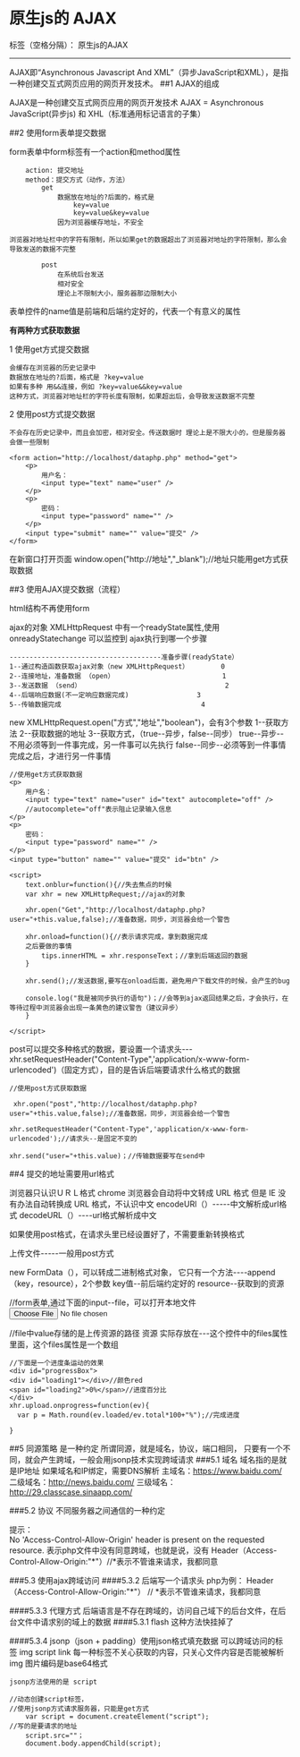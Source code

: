 ﻿# 原生js的 AJAX

标签（空格分隔）： 原生js的AJAX 

---
AJAX即“Asynchronous Javascript And XML”（异步JavaScript和XML），是指一种创建交互式网页应用的网页开发技术。
##1 AJAX的组成

AJAX是一种创建交互式网页应用的网页开发技术
AJAX = Asynchronous JavaScript(异步js) 和 XHL（标准通用标记语言的子集）

##2 使用form表单提交数据
	
form表单中form标签有一个action和method属性

        action: 提交地址
        method：提交方式（动作，方法）
            get
    			数据放在地址的?后面的，格式是
    				key=value
    				key=value&key=value
    			因为浏览器缓存地址，不安全
    			
    浏览器对地址栏中的字符有限制，所以如果get的数据超出了浏览器对地址的字符限制，那么会导致发送的数据不完整
    
    		post
    			在系统后台发送
    			相对安全
    			理论上不限制大小，服务器那边限制大小
        
表单控件的name值是前端和后端约定好的，代表一个有意义的属性

**有两种方式获取数据**

1    使用get方式提交数据

    会缓存在浏览器的历史记录中
    数据放在地址的?后面，格式是 ?key=value
    如果有多种 用&&连接，例如 ?key=value&&key=value
    这种方式，浏览器对地址栏的字符长度有限制，如果超出后，会导致发送数据不完整

 2   使用post方式提交数据
 
    不会存在历史记录中，而且会加密，相对安全。传送数据时 理论上是不限大小的，但是服务器会做一些限制

```
<form action="http://localhost/dataphp.php" method="get">
    <p>
        用户名：
        <input type="text" name="user" />
    </p>
    <p>
        密码：
        <input type="password" name="" />
    </p>
    <input type="submit" name="" value="提交" />
</form>

```

在新窗口打开页面
window.open("http://地址","_blank");//地址只能用get方式获取数据

##3 使用AJAX提交数据（流程）

html结构不再使用form

ajax的对象 XMLHttpRequest 中有一个readyState属性,使用 onreadyStatechange 可以监控到 ajax执行到哪一个步骤

    --------------------------------------准备步骤(readyState）
    1--通过构造函数获取ajax对象（new XMLHttpRequest）        0
    2--连接地址，准备数据 （open）                           1
    3--发送数据 （send）                                    2
    4--后端响应数据(不一定响应数据完成)                 3
    5--传输数据完成                                   4
    
    
   
new XMLHttpRequest.open("方式","地址","boolean")，会有3个参数
   1--获取方法
   2--获取数据的地址
   3--获取方式，（true--异步，false--同步）
        true--异步--不用必须等到一件事完成，另一件事可以先执行
        false--同步--必须等到一件事情完成之后，才进行另一件事情
        
```
//使用get方式获取数据
<p>
    用户名：
    <input type="text" name="user" id="text" autocomplete="off" />
    //autocomplete="off"表示阻止记录输入信息
</p>
<p>
    密码：
    <input type="password" name="" />
</p>
<input type="button" name="" value="提交" id="btn" />

<script>
    text.onblur=function(){//失去焦点的时候
    var xhr = new XMLHttpRequest;//ajax的对象
    
    xhr.open("Get","http://localhost/dataphp.php?user="+this.value,false);//准备数据，同步，浏览器会给一个警告
    
    xhr.onload=function(){//表示请求完成，拿到数据完成
    之后要做的事情
        tips.innerHTML = xhr.responseText；//拿到后端返回的数据
    }
    
    xhr.send();//发送数据,要写在onload后面，避免用户下载文件的时候，会产生的bug
    
    console.log("我是被同步执行的语句")；//会等到ajax返回结果之后，才会执行，在等待过程中浏览器会出现一条黄色的建议警告（建议异步）
    }

</script>
```

post可以提交多种格式的数据，要设置一个请求头---xhr.setRequestHeader("Content-Type",'application/x-www-form-urlencoded')（固定方式），目的是告诉后端要请求什么格式的数据

```
//使用post方式获取数据

 xhr.open("post","http://localhost/dataphp.php?user="+this.value,false);//准备数据，同步，浏览器会给一个警告
 
xhr.setRequestHeader("Content-Type",'application/x-www-form-urlencoded');//请求头--是固定不变的

xhr.send("user="+this.value)；//传输数据要写在send中

```


##4 提交的地址需要用url格式

浏览器只认识ＵＲＬ格式
chrome 浏览器会自动将中文转成 URL 格式
但是 IE 没有办法自动转换成 URL 格式，不认识中文
encodeURl（）-----中文解析成url格式
decodeURL（）----url格式解析成中文

如果使用post格式，在请求头里已经设置好了，不需要重新转换格式

上传文件-----一般用post方式

new FormData（），可以转成二进制格式对象，
它只有一个方法----append（key，resource），2个参数
key值--前后端约定好的
resource--获取到的资源


//form表单,通过下面的input--file，可以打开本地文件
<input type="file" id="fileInput"/>

//file中value存储的是上传资源的路径
资源 实际存放在---这个控件中的files属性里面，这个files属性是一个数组
```
//下面是一个进度条运动的效果
<div id="progressBox">
<div id="loading1"></div>//颜色red
<span id="loading2">0%</span>//进度百分比
</div>
xhr.upload.onprogress=function(ev){
  var p = Math.round(ev.loaded/ev.total*100+"%");//完成进度
  
}
```


##5 同源策略
    是一种约定
    所谓同源，就是域名，协议，端口相同，
    只要有一个不同，就会产生跨域，一般会用jsonp技术实现跨域请求
###5.1 域名
    域名指的是就是IP地址
    如果域名和IP绑定，需要DNS解析
        主域名：https://www.baidu.com/
    	二级域名：http://news.baidu.com/
    	三级域名：http://29.classcase.sinaapp.com/
    	
###5.2  协议
    不同服务器之间通信的一种约定
    
  提示：  
    No 'Access-Control-Allow-Origin' header is present on the requested resource.
    表示php文件中没有同意跨域，也就是说，没有
    Header（Access-Control-Allow-Origin:"*"）//*表示不管谁来请求，我都同意
    
###5.3  使用ajax跨域访问
####5.3.2    后端写一个请求头
php为例： Header（Access-Control-Allow-Origin:"*"）
 // *表示不管谁来请求，我都同意
  
####5.3.3     代理方式
后端语言是不存在跨域的，访问自己域下的后台文件，在后台文件中请求别的域上的数据
####5.3.1 flash
    这种方法快挂掉了
    
####5.3.4    jsonp（json + padding）使用json格式填充数据
    可以跨域访问的标签
    img script link
    每一种标签不关心获取的内容，只关心文件内容是否能被解析
img 图片编码是base64格式

    jsonp方法使用的是 script
```
//动态创建script标签，
//使用jsonp方式请求服务器，只能是get方式
    var script = document.createElement("script");
//写的是要请求的地址
    script.src=""；
    document.body.appendChild(script);  
    
```

